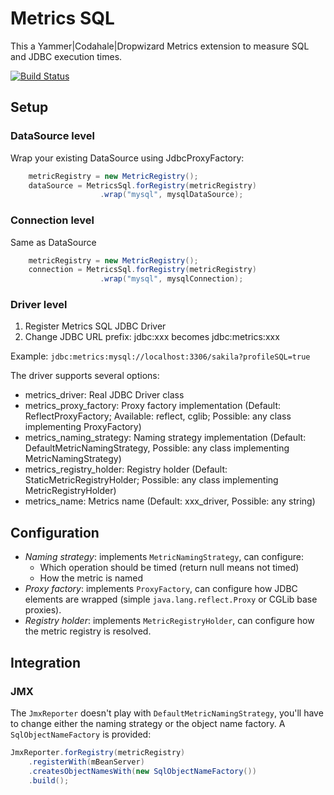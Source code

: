 # Metrics SQL

This a Yammer|Codahale|Dropwizard Metrics extension to measure SQL and JDBC execution times.

[![Build Status](https://travis-ci.org/gquintana/metrics-sql.svg)](https://travis-ci.org/gquintana/metrics-sql)

## Setup

### DataSource level

Wrap your existing DataSource using JdbcProxyFactory:

```java
    metricRegistry = new MetricRegistry();
    dataSource = MetricsSql.forRegistry(metricRegistry)
                    .wrap("mysql", mysqlDataSource);
```

### Connection level

Same as DataSource
```java
    metricRegistry = new MetricRegistry();
    connection = MetricsSql.forRegistry(metricRegistry)
                    .wrap("mysql", mysqlConnection);
```

### Driver level

1. Register Metrics SQL JDBC Driver
2. Change JDBC URL prefix: jdbc:xxx becomes jdbc:metrics:xxx

Example: `jdbc:metrics:mysql://localhost:3306/sakila?profileSQL=true`

The driver supports several options:

* metrics_driver: Real JDBC Driver class
* metrics_proxy_factory: Proxy factory implementation (Default: ReflectProxyFactory; Available: reflect, cglib; Possible: any class implementing ProxyFactory)
* metrics_naming_strategy: Naming strategy implementation (Default: DefaultMetricNamingStrategy, Possible: any class implementing MetricNamingStrategy)
* metrics_registry_holder: Registry holder (Default: StaticMetricRegistryHolder; Possible: any class implementing MetricRegistryHolder)
* metrics_name: Metrics name (Default: xxx_driver, Possible: any string)

## Configuration

* *Naming strategy*:  implements `MetricNamingStrategy`, can configure:
    * Which operation should be timed (return null means not timed)
    * How the metric is named
* *Proxy factory*: implements `ProxyFactory`, can configure how JDBC elements are wrapped (simple `java.lang.reflect.Proxy` or CGLib base proxies).
* *Registry holder*: implements `MetricRegistryHolder`, can configure how the metric registry is resolved.

## Integration

### JMX

The `JmxReporter` doesn't play with `DefaultMetricNamingStrategy`, you'll have to change either the naming strategy or the object name factory. A `SqlObjectNameFactory` is provided:

```java
JmxReporter.forRegistry(metricRegistry)
    .registerWith(mBeanServer)
    .createsObjectNamesWith(new SqlObjectNameFactory())
    .build();
```